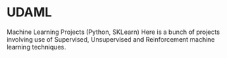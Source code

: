 # UDAML
Machine Learning Projects (Python, SKLearn)
Here is a bunch of projects involving use of Supervised, Unsupervised and Reinforcement machine learning techniques.

